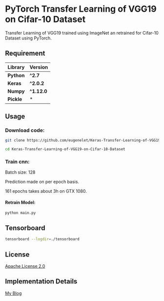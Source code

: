# PyTorch Transfer Learning of VGG19 on Cifar-10 Dataset
Transfer Learning of VGG19 trained using ImageNet an retrained for Cifar-10 Dataset using PyTorch.

## Requirement
**Library** | **Version**
--- | ---
**Python** | **^2.7**
**Keras** | **^2.0.2** 
**Numpy** | **^1.12.0** 
**Pickle** |  *  

## Usage
### Download code:
```sh
git clone https://github.com/eugenelet/Keras-Transfer-Learning-of-VGG19-on-Cifar-10-Dataset

cd Keras-Transfer-Learning-of-VGG19-on-Cifar-10-Dataset
```

### Train cnn:
Batch size: 128

Prediction made on per epoch basis. 

161 epochs takes about 3h on GTX 1080.

#### Retrain Model:
```sh
python main.py
```


## Tensorboard
```sh
tensorboard --logdir=./tensorboard
```

## License
[Apache License 2.0](https://github.com/eugenelet/PyTorch-Transfer-Learning-of-VGG19-for-Cifar-10-Dataset/blob/master/LICENSE)

## Implementation Details
[My Blog](https://embedai.wordpress.com/2017/07/30/transfer-learning-of-vgg19-on-cifar-10-dataset-using-pytorch/)
